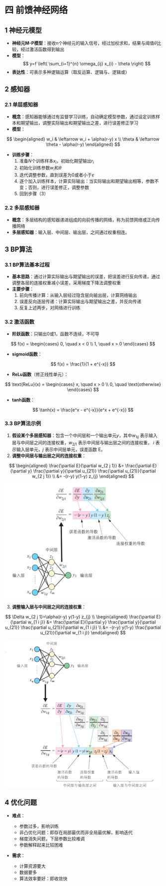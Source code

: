# 四 前馈神经网络

## 1 神经元模型

- **神经元M-P模型**：接收n个神经元的输入信号，经过加权求和，结果与阈值$\theta$比较，经过激活函数得到输出
- **模型**：
  $$
  y=f \left( \sum_{i=1}^{n} \omega_{ij} x_{i} - \theta \right)
  $$
- **表达性**：可表示多种逻辑运算（取反运算、逻辑与、逻辑或）

## 2 感知器

### 2.1 单层感知器

- **概念**：感知器能够通过有监督学习训练，自动确定模型参数，通过设定训练样本和期望输出，调整实际输出和期望输出之差，进行误差修正学习
- **模型**：

$$
\begin{aligned} 
w_i & \leftarrow w_i + \alpha(r-y) x \\ 
\theta & \leftarrow \theta - \alpha(r-y) 
\end{aligned}
$$

- **训练步骤**：
  1. 准备$N$个训练样本$x_i$，初始化期望输出$r_i$
  2. 初始化训练参数$w_i$和$\theta$
  3. 迭代调整参数，直到误差为0或者小于$\varepsilon$
  4. 逐个加入训练样本，计算实际输出：当实际输出和期望输出相等，参数不变；否则，进行误差修正，调整参数
  5. 回到步骤（3）

### 2.2 多层感知器

- **概念**：多层结构的感知器递进组成的向前传播的网络，称为前馈网络或正向传播网络
- **多层感知器**：输入层、中间层、输出层，之间通过权重相连。

## 3 BP算法

### 3.1 BP算法基本过程

- **基本思路**：通过计算实际输出与期望输出的误差，把误差进行反向传递，通过调整各层的连接权重减小误差，采用梯度下降法调整权重
- **主要步骤**：
  1. 前向传播计算：从输入层经过隐含层向输出层，计算网络输出
  2. 误差反向逐层传递：计算实际输出与期望输出之差，并反向传递
  3. 反复上述两步，对网络进行训练

### 3.2 激活函数

- **阶跃函数**：只输出0或1，函数不连续，不可导

$$
f(x) = \begin{cases}
0, \quad x < 0 \\ 
1, \quad x > 0
\end{cases}
$$

- **sigmoid函数**：

$$
f(x) = \frac{1}{1 + e^{-x}}
$$

- **ReLu函数**（修正线性单元）：

$$
\text{ReLu}(x) = 
\begin{cases} 
x, \quad x > 0 \\
0, \quad \text{otherwise}
\end{cases}
$$

- **tanh函数**：

$$
\tanh(x) = \frac{e^x - e^{-x}}{e^x + e^{-x}}
$$

### 3.3 BP算法示例

1. **假设某个多层感知器**：包含一个中间层和一个输出单元$y$，其中$w_{1ij}$ 表示输入层与中间层之间的连接权重，$w_{2j1}$ 表示中间层与输出层之间的连接权重， $i$ 表示输入层单元，$j$ 表示中间层单元，误差函数 E。
2. **调整中间层与输出层之间的连接权重**：

$$
\begin{aligned}
\frac{\partial E}{\partial w_{2 j 1}} 
&= \frac{\partial E}{\partial y} \frac{\partial y}{\partial u_{21}} \frac{\partial u_{21}}{\partial w_{2 j 1}} \\ 
&= -(r-y) y(1-y) z_{j}
\end{aligned}
$$

![4.12](./images/ch04/4.12.png)

3. **调整输入层与中间层之间的连接权重**：

$$
\Delta w_{2 j 1}=\alpha(r-y) y(1-y) z_{j} \\
\begin{aligned} 
\frac{\partial E}{\partial w_{1 i j}} 
&= \frac{\partial E}{\partial y} \frac{\partial y}{\partial u_{21}} \frac{\partial u_{21}}{\partial w_{1 i j}} \\ 
&= -(r-y) y(1-y) \frac{\partial u_{21}}{\partial w_{1 i j}} 
\end{aligned}
$$

![4.13](./images/ch04/4.13.png)

## 4 优化问题

- **难点**：

  - 参数过多，影响训练
  - 非凸优化问题：即存在局部最优而非全局最优解，影响迭代
  - 梯度消失问题，下层参数比较难调
  - 参数解释起来比较困难
- **需求**：

  - 计算资源要大
  - 数据要多
  - 算法效率要好：即收敛快
